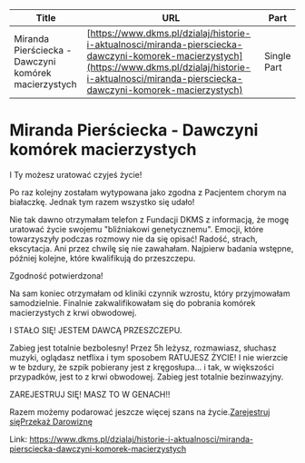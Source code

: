 | **Title**       | **URL**           | **Part**              |
|-----------------|-------------------|-----------------------|
| Miranda Pierściecka - Dawczyni komórek macierzystych         | [https://www.dkms.pl/dzialaj/historie-i-aktualnosci/miranda-piersciecka-dawczyni-komorek-macierzystych](https://www.dkms.pl/dzialaj/historie-i-aktualnosci/miranda-piersciecka-dawczyni-komorek-macierzystych)    | Single Part          |

# Miranda Pierściecka - Dawczyni komórek macierzystych

I Ty możesz uratować czyjeś życie!


Po raz kolejny zostałam wytypowana jako zgodna z Pacjentem chorym na białaczkę. Jednak tym razem wszystko się udało! 


Nie tak dawno otrzymałam telefon z Fundacji DKMS z informacją, że mogę uratować życie swojemu "bliźniakowi genetycznemu". Emocji, które towarzyszyły podczas rozmowy nie da się opisać! Radość, strach, ekscytacja. Ani przez chwilę się nie zawahałam. Najpierw badania wstępne, później kolejne, które kwalifikują do przeszczepu. 


Zgodność potwierdzona!



Na sam koniec otrzymałam od kliniki czynnik wzrostu, który przyjmowałam samodzielnie. Finalnie zakwalifikowałam się do pobrania komórek macierzystych z krwi obwodowej. 


I STAŁO SIĘ! JESTEM DAWCĄ PRZESZCZEPU.


Zabieg jest totalnie bezbolesny! Przez 5h leżysz, rozmawiasz, słuchasz muzyki, oglądasz netflixa i tym sposobem RATUJESZ ŻYCIE! I nie wierzcie w te bzdury, że szpik pobierany jest z kręgosłupa... i tak, w większości przypadków, jest to z krwi obwodowej. Zabieg jest totalnie bezinwazyjny.


ZAREJESTRUJ SIĘ! MASZ TO W GENACH!! 


Razem możemy podarować jeszcze więcej szans na życie.[Zarejestruj się](https://d3f1yhhyx2x6wf.cloudfront.net/registrationDialog/)[Przekaż Darowiznę](/dzialaj/przekaz-darowizne "Przekaż darowiznę")
  




Link: https://www.dkms.pl/dzialaj/historie-i-aktualnosci/miranda-piersciecka-dawczyni-komorek-macierzystych
